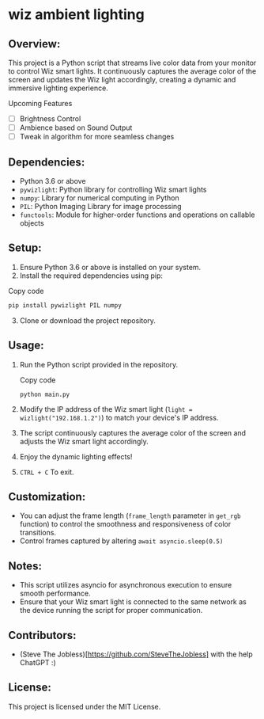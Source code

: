 # wiz ambient lighting

## Overview:

This project is a Python script that streams live color data  from your monitor to control Wiz smart lights. It continuously captures the average color of the screen and updates the Wiz light accordingly, creating a dynamic and immersive lighting experience.

Upcoming Features
- [ ]  Brightness Control
- [ ] Ambience based on Sound Output
- [ ] Tweak in algorithm for more seamless changes

## Dependencies:

- Python 3.6 or above
- `pywizlight`: Python library for controlling Wiz smart lights
- `numpy`: Library for numerical computing in Python
- `PIL`: Python Imaging Library for image processing
- `functools`: Module for higher-order functions and operations on callable objects
## Setup:

1. Ensure Python 3.6 or above is installed on your system.
2. Install the required dependencies using pip:
    
Copy code

```python
pip install pywizlight PIL numpy
```

3. Clone or download the project repository.

## Usage:

1. Run the Python script provided in the repository.
    
    Copy code
    
    `python main.py`
    
2. Modify the IP address of the Wiz smart light (`light = wizlight("192.168.1.2")`) to match your device's IP address.
3. The script continuously captures the average color of the screen and adjusts the Wiz smart light accordingly.
4. Enjoy the dynamic lighting effects!
5. `CTRL + C` To exit.

## Customization:

- You can adjust the frame length (`frame_length` parameter in `get_rgb` function) to control the smoothness and responsiveness of color transitions.
- Control frames captured by altering `await asyncio.sleep(0.5)`


## Notes:

- This script utilizes asyncio for asynchronous execution to ensure smooth performance.
- Ensure that your Wiz smart light is connected to the same network as the device running the script for proper communication.

## Contributors:

- (Steve The Jobless)[https://github.com/SteveTheJobless] with the help ChatGPT :)

## License:

This project is licensed under the MIT License.
